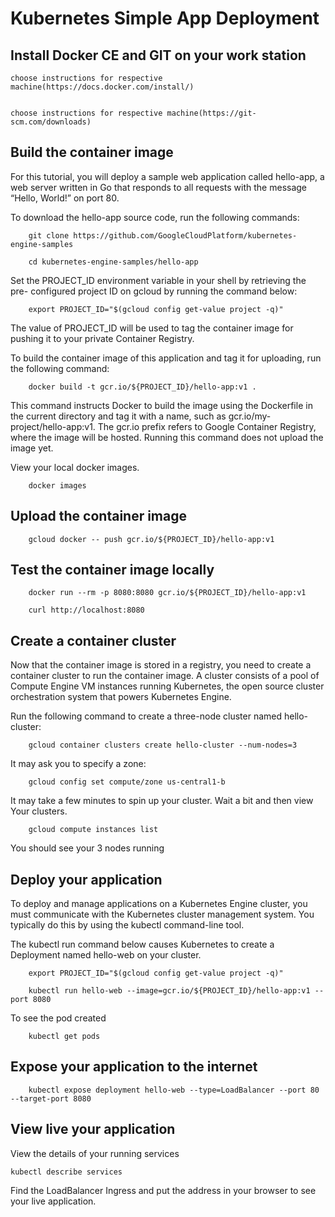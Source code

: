 # Kubernetes Simple App Deployment



## Install Docker CE and GIT on your work station

```
choose instructions for respective machine(https://docs.docker.com/install/)


choose instructions for respective machine(https://git-scm.com/downloads)

```


## Build the container image


For this tutorial, you will deploy a sample web application called hello-app, a web server written in Go that responds to all requests with the message “Hello, World!” on port 80.

To download the hello-app source code, run the following commands:

```
	git clone https://github.com/GoogleCloudPlatform/kubernetes-engine-samples

	cd kubernetes-engine-samples/hello-app
```

Set the PROJECT_ID environment variable in your shell by retrieving the pre- configured project ID on gcloud by running the command below:
```
	export PROJECT_ID="$(gcloud config get-value project -q)"
```

The value of PROJECT_ID will be used to tag the container image for pushing it to your private Container Registry.

To build the container image of this application and tag it for uploading, run the following command:
```
	docker build -t gcr.io/${PROJECT_ID}/hello-app:v1 .
```

This command instructs Docker to build the image using the Dockerfile in the current directory and tag it with a name, such as gcr.io/my-project/hello-app:v1. The gcr.io prefix refers to Google Container Registry, where the image will be hosted. Running this command does not upload the image yet.


View your local docker images.
```
	docker images
```
## Upload the container image

```
	gcloud docker -- push gcr.io/${PROJECT_ID}/hello-app:v1
```
## Test the container image locally

```
	docker run --rm -p 8080:8080 gcr.io/${PROJECT_ID}/hello-app:v1

	curl http://localhost:8080
```


## Create a container cluster

Now that the container image is stored in a registry, you need to create a container cluster to run the container image. A cluster consists of a pool of Compute Engine VM instances running Kubernetes, the open source cluster orchestration system that powers Kubernetes Engine.

Run the following command to create a three-node cluster named hello-cluster:

```
	gcloud container clusters create hello-cluster --num-nodes=3
```

It may ask you to specify a zone:
```
	gcloud config set compute/zone us-central1-b
```

It may take a few minutes to spin up your cluster.  Wait a bit and then view Your clusters.

```
	gcloud compute instances list
```

You should see your 3 nodes running


## Deploy your application

To deploy and manage applications on a Kubernetes Engine cluster, you must communicate with the Kubernetes cluster management system. You typically do this by using the kubectl command-line tool.

The kubectl run command below causes Kubernetes to create a Deployment named hello-web on your cluster. 

```
	export PROJECT_ID="$(gcloud config get-value project -q)"

	kubectl run hello-web --image=gcr.io/${PROJECT_ID}/hello-app:v1 --port 8080
```

To see the pod created

```
	kubectl get pods
```

## Expose your application to the internet

```
	kubectl expose deployment hello-web --type=LoadBalancer --port 80 --target-port 8080
```


## View live your application

View the details of your running services

```
kubectl describe services
```

Find the LoadBalancer Ingress and put the address in your browser to see your live application.

